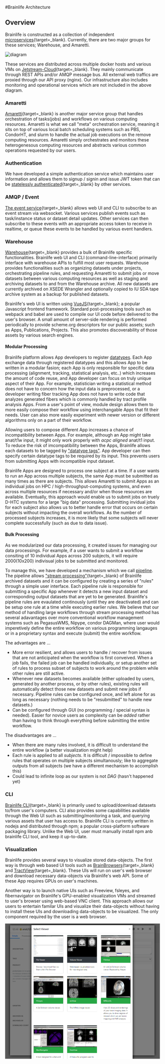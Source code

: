 #Brainlife Architecture

## Overview

Brainlife is constructed as a collection of independent [microservices](https://microservices.io/){target=_blank}. Currently, there are two major groups for these services; Warehouse, and Amaretti. 

![diagram](https://docs.google.com/drawings/d/e/2PACX-1vSbxpvxhckYT5rUJReexZdbaL4xZpMDiebDP-yQAxrcy1VwKCAHYQQTWE8mMQ4lBgQg9qpcZcZmaEr1/pub?w=960&amp;h=551)

These services are distributed across multiple docker hosts and various VMs on [Jetstream-Cloud](https://jetstream-cloud.org/){target=_blank}. They mainly communicate through REST APIs and/or AMQP message bus. All external web traffics are proxied through our API proxy (nginx). Our infrastructure also includes monitoring and operational services which are not included in the above diagram.

### Amaretti

[Amaretti](https://brainlife.github.io/amaretti/){target=_blank} is another major service group that handles orchestration of tasks(jobs) and workflows on various computing resources. Amaretti is what we call "meta" orchestration service, meaning it sits on top of various local batch scheduling systems such as PBS, CondorHT, and slurm to handle the actual job executions on the remove computing resources. Amaretti simply orchestrates and monitors these heterogenesous computing resources and abstracts various common operations requested by our users.

### Authentication

We have developed a simple authentication service which maintains user information and allows them to signup / signin and issue JWT token that can be [statelessly authenticated](https://www.jbspeakr.cc/purpose-jwt-stateless-authentication/){target=_blank} by other services.

### AMQP / Event

[The event service](https://github.com/soichih/event){target=_blank} allows web UI and CLI to subscribe to an event stream via websocket. Various services publish events such as task/instance status or dataset detail updates. Other services can then subscribe to these events with an appropriate access token to receive in realtime, or queue these events to be handled by various event handlers.

### Warehouse 

[Warehouse](https://github.com/brainlife/warehouse){target=_blank} provides a bulk of Brainlife specific functionalities. Brainlife web UI and CLI (command-line-interface) primarily interface with warehouse APIs to fulfill most user requests. Warehouse provides functionalities such as organizing datasets under projects, orchestrating pipeline rules, and requesting Amaretti to submit jobs or move datasets between various computing resources as well as staging and archiving datasets to and from the Warehouse archive. All new datasets are currently archived on XSEDE Wrangler and optionally copied to IU SDA tape archive system as a backup for published datasets.

Brainlife's web UI is written using [VueJS](https://vuejs.org/){target=_blank}; a popular Javascript frontend framework. Standard post-processing tools such as webpack and babel are used to compile our UI code before delivered to the user's browser. A small amount of server-side rendering is performed periodically to provide scheme.org descriptors for our public assets; such as Apps, Publications, Projects. This also promotes discoverability of those assets by various search engines.

#### Modular Processing

Brainlife platform allows App developers to register [datatypes](/docs/user/datatypes/). Each App exchange data through registered datatypes and this allows App to be written in a modular fasion; each App is only responsible for specific data processing (alignment, tracking, statistical analysis, etc..) which increases the amount of code reuse, and App developer can focus on truly unique aspect of their App. For example, statistician writing a statistical method does not have to concern how the input data is preprocessed, or a developer writing fiber tracking App does not have to write code that analyzes generated fibers which is commonly handled by tract profile analysis Apps. From a user's point of view, module design allows them to more easily compose their workflow using interchangable Apps that fit their needs. User can also more easily experiment with newer version or different algorithms only on a part of their workflow.

Allowing users to compose different App increases a chance of incompatibility between Apps. For example, although an App might take anat/t1w input, it might only work properly with *acpc aligned* anat/t1 input. To reduce the risk of imcompatibility between the Apps, Brainlife allows each datasets to be tagged by ["datatype tags"](/docs/user/datatypes/#datatype-tags). App developer can then specify certain datatype tags to be required by its input. This prevents users from submitting Apps with incompatible input dataset.

Brainlife Apps are designed to process one subject at a time. If a user wants to run an App across multiple subjects, the same App must be submitted as many times as there are subjects. This allows Amaretti to submit Apps as an individual jobs on HPC / high-throughput-computing systems, and even across multiple resources if necessary and/or when those resources are available. Eventually, this approach would enable us to submit jobs on truely D-HTC systems for a large "big data" processing. Submitting invidual jobs for each subject also allows us to better handle error that occurs on certain subjects without impacting the overall workflows. As the number of processed subjects increases, it is more likely that some subjects will never complete successfully (such as due to data issue).

#### Bulk Processing

As we modularized our data processing, it created issues for managing our data processings. For example, if a user wants to submit a workflow consiting of 10 individual Apps across 200 subjects, it will require 2000(10x200) indivisual jobs to be submitted and monitored. 

To manage this, we have developed a mechanism which we call [pipeline](/docs/user/pipeline/). The pipeline allows ["stream processing"](https://medium.com/@gowthamy/big-data-battle-batch-processing-vs-stream-processing-5d94600d8103){target=_blank} of Brainlife archived datasets and it can be configured by creating a series of "rules" through a simple user interface. Each pipeline rule is responsible for submitting a specific App whenever it detects a new input dataset and corresponding output datasets that are yet to be generated. Brainlife's pipeline rules are evaulated continously (until they are deactivated) and can be setup one rule at a time while executing earlier rules. We believe that our method of handling large workflows through stream processing method has several adavantages over more conventional workflow management systems such as PegasusWMS, Nipype, condor DAGMan, where user would imperetively define the entire workflow on various programming langauges or in a proprietary syntax and execute (submit) the entire workflow.

The advantages are ...

* More error resilient, and allows users to handle / recover from issues that are not anticipated when the workflow is first conveived. When a job fails, the failed job can be handled individually, or setup another set of rules to process subset of subjects to work around the problem while other rules are still active.
* Whenever new datasets becomes available (either uploaded by users, generated by another process, or by other rules), existing rules will automatically detect those new datasets and submit new jobs if necessary. Pipeline rules can be configured once, and left alone for as long as necessary (nothing needs to be "resubmitted" to handle new datasets.)
* Can be configured through GUI (no programming / special syntax is needed). Easier for novice users as complexity can be *added* rather than having to think through everything before submitting the entire workflow.

The disadvantages are ...

* When there are many rules involved, it is difficult to understand the entire workflow (a better visualization might help)
* Each rule is applied to all *subjects*. It is difficult / impossible to define rules that operates on multiple subjects simultanously; like to aggregate outputs from all subjects (we have a different mechanism to accomplish this)
* Could lead to infinite loop as our system is not *DAG* (hasn't happened yet)

### CLI

[Brainlife CLI](https://github.com/brainlife/cli){target=_blank} is primarily used to upload/download datasets to/from user's computers. CLI also provides some capabilities available through the Web UI such as submitting/monitoring a task, and querying various assets that user has access to. Brainlife CLI is currently written in nodejs and distributed through npm; a popular cross-platform software packaging library. Unlike the Web UI, user must manually install npm anb brainlife CLI tool, and keep it up-to-date.

### Visualization

Brainlife provides several ways to visualize stored data-objects. The first way is through web based UI tools such as [BrainBrowsers](https://brainbrowser.cbrain.mcgill.ca/){target=_blank} and [TractView](https://github.com/brainlife/ui-tractview){target=_blank}. These UIs will run on user's web browser and download necessary data-objects via Brainlife's web API. Some of these App requires GPUs on user's machines.

Another way is to launch native UIs such as Freeview, fsleyes, and fibernavigator on Brainlife's GPU-enabled visualization VMs and streamed to user's browser using web-based VNC client.  This approach allows our users to entertain familar UIs and visualize their data-objects without having to install these UIs and downloading data-objects to be visualized. The only component required by the user is a web browser. 

![viewers](../img/viewers.png)
